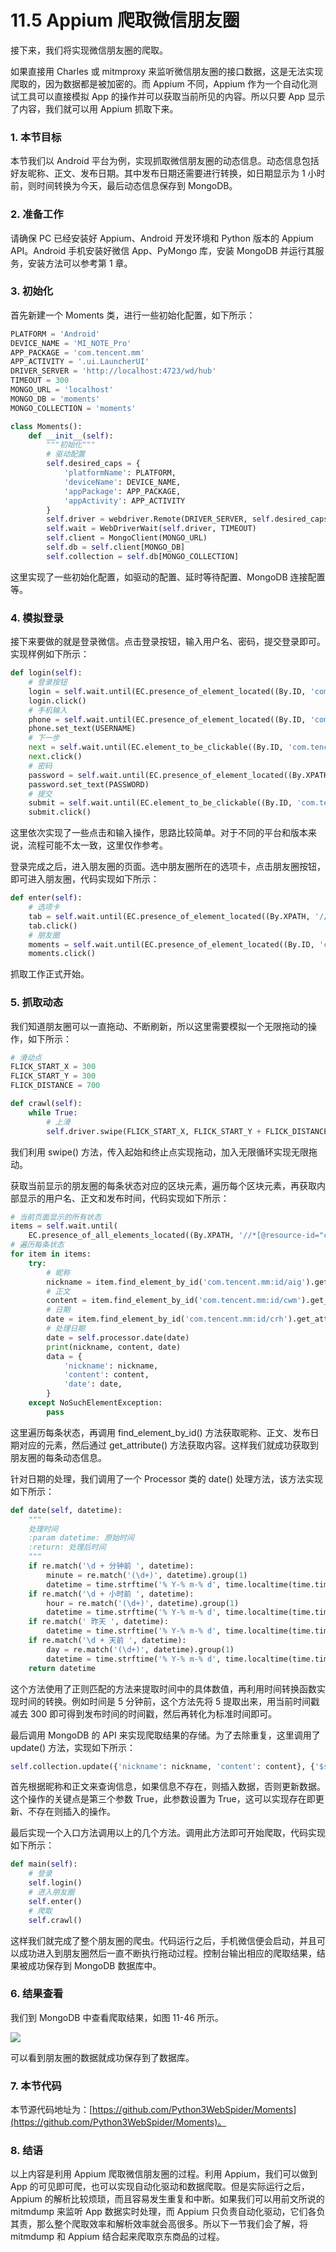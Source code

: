 # 11.5 Appium 爬取微信朋友圈

接下来，我们将实现微信朋友圈的爬取。

如果直接用 Charles 或 mitmproxy 来监听微信朋友圈的接口数据，这是无法实现爬取的，因为数据都是被加密的。而 Appium 不同，Appium 作为一个自动化测试工具可以直接模拟 App 的操作并可以获取当前所见的内容。所以只要 App 显示了内容，我们就可以用 Appium 抓取下来。

### 1. 本节目标

本节我们以 Android 平台为例，实现抓取微信朋友圈的动态信息。动态信息包括好友昵称、正文、发布日期。其中发布日期还需要进行转换，如日期显示为 1 小时前，则时间转换为今天，最后动态信息保存到 MongoDB。

### 2. 准备工作

请确保 PC 已经安装好 Appium、Android 开发环境和 Python 版本的 Appium API。Android 手机安装好微信 App、PyMongo 库，安装 MongoDB 并运行其服务，安装方法可以参考第 1 章。

### 3. 初始化

首先新建一个 Moments 类，进行一些初始化配置，如下所示：

```python
PLATFORM = 'Android'
DEVICE_NAME = 'MI_NOTE_Pro'
APP_PACKAGE = 'com.tencent.mm'
APP_ACTIVITY = '.ui.LauncherUI'
DRIVER_SERVER = 'http://localhost:4723/wd/hub'
TIMEOUT = 300
MONGO_URL = 'localhost'
MONGO_DB = 'moments'
MONGO_COLLECTION = 'moments'

class Moments():
    def __init__(self):
        """初始化"""
        # 驱动配置
        self.desired_caps = {
            'platformName': PLATFORM,
            'deviceName': DEVICE_NAME,
            'appPackage': APP_PACKAGE,
            'appActivity': APP_ACTIVITY
        }
        self.driver = webdriver.Remote(DRIVER_SERVER, self.desired_caps)
        self.wait = WebDriverWait(self.driver, TIMEOUT)
        self.client = MongoClient(MONGO_URL)
        self.db = self.client[MONGO_DB]
        self.collection = self.db[MONGO_COLLECTION]
```

这里实现了一些初始化配置，如驱动的配置、延时等待配置、MongoDB 连接配置等。

### 4. 模拟登录

接下来要做的就是登录微信。点击登录按钮，输入用户名、密码，提交登录即可。实现样例如下所示：

```python
def login(self):
    # 登录按钮
    login = self.wait.until(EC.presence_of_element_located((By.ID, 'com.tencent.mm:id/cjk')))
    login.click()
    # 手机输入
    phone = self.wait.until(EC.presence_of_element_located((By.ID, 'com.tencent.mm:id/h2')))
    phone.set_text(USERNAME)
    # 下一步
    next = self.wait.until(EC.element_to_be_clickable((By.ID, 'com.tencent.mm:id/adj')))
    next.click()
    # 密码
    password = self.wait.until(EC.presence_of_element_located((By.XPATH, '//*[@resource-id="com.tencent.mm:id/h2"][1]')))
    password.set_text(PASSWORD)
    # 提交
    submit = self.wait.until(EC.element_to_be_clickable((By.ID, 'com.tencent.mm:id/adj')))
    submit.click()
```

这里依次实现了一些点击和输入操作，思路比较简单。对于不同的平台和版本来说，流程可能不太一致，这里仅作参考。

登录完成之后，进入朋友圈的页面。选中朋友圈所在的选项卡，点击朋友圈按钮，即可进入朋友圈，代码实现如下所示：

```python
def enter(self):
    # 选项卡
    tab = self.wait.until(EC.presence_of_element_located((By.XPATH, '//*[@resource-id="com.tencent.mm:id/bw3"][3]')))
    tab.click()
    # 朋友圈
    moments = self.wait.until(EC.presence_of_element_located((By.ID, 'com.tencent.mm:id/atz')))
    moments.click()
```

抓取工作正式开始。

### 5. 抓取动态

我们知道朋友圈可以一直拖动、不断刷新，所以这里需要模拟一个无限拖动的操作，如下所示：

```python
# 滑动点
FLICK_START_X = 300
FLICK_START_Y = 300
FLICK_DISTANCE = 700

def crawl(self):
    while True:
        # 上滑
        self.driver.swipe(FLICK_START_X, FLICK_START_Y + FLICK_DISTANCE, FLICK_START_X, FLICK_START_Y)
```

我们利用 swipe() 方法，传入起始和终止点实现拖动，加入无限循环实现无限拖动。

获取当前显示的朋友圈的每条状态对应的区块元素，遍历每个区块元素，再获取内部显示的用户名、正文和发布时间，代码实现如下所示：

```python
# 当前页面显示的所有状态
items = self.wait.until(
    EC.presence_of_all_elements_located((By.XPATH, '//*[@resource-id="com.tencent.mm:id/cve"]//android.widget.FrameLayout')))
# 遍历每条状态
for item in items:
    try:
        # 昵称
        nickname = item.find_element_by_id('com.tencent.mm:id/aig').get_attribute('text')
        # 正文
        content = item.find_element_by_id('com.tencent.mm:id/cwm').get_attribute('text')
        # 日期
        date = item.find_element_by_id('com.tencent.mm:id/crh').get_attribute('text')
        # 处理日期
        date = self.processor.date(date)
        print(nickname, content, date)
        data = {
            'nickname': nickname,
            'content': content,
            'date': date,
        }   
    except NoSuchElementException:
        pass
```

这里遍历每条状态，再调用 find_element_by_id() 方法获取昵称、正文、发布日期对应的元素，然后通过 get_attribute() 方法获取内容。这样我们就成功获取到朋友圈的每条动态信息。

针对日期的处理，我们调用了一个 Processor 类的 date() 处理方法，该方法实现如下所示：

```python
def date(self, datetime):
    """
    处理时间
    :param datetime: 原始时间
    :return: 处理后时间
    """
    if re.match('\d + 分钟前 ', datetime):
        minute = re.match('(\d+)', datetime).group(1)
        datetime = time.strftime('% Y-% m-% d', time.localtime(time.time() - float(minute) * 60))
    if re.match('\d + 小时前 ', datetime):
        hour = re.match('(\d+)', datetime).group(1)
        datetime = time.strftime('% Y-% m-% d', time.localtime(time.time() - float(hour) * 60 * 60))
    if re.match(' 昨天 ', datetime):
        datetime = time.strftime('% Y-% m-% d', time.localtime(time.time() - 24 * 60 * 60))
    if re.match('\d + 天前 ', datetime):
        day = re.match('(\d+)', datetime).group(1)
        datetime = time.strftime('% Y-% m-% d', time.localtime(time.time()) - float(day) * 24 * 60 * 60)
    return datetime
```

这个方法使用了正则匹配的方法来提取时间中的具体数值，再利用时间转换函数实现时间的转换。例如时间是 5 分钟前，这个方法先将 5 提取出来，用当前时间戳减去 300 即可得到发布时间的时间戳，然后再转化为标准时间即可。

最后调用 MongoDB 的 API 来实现爬取结果的存储。为了去除重复，这里调用了 update() 方法，实现如下所示：

```python
self.collection.update({'nickname': nickname, 'content': content}, {'$set': data}, True)
```

首先根据昵称和正文来查询信息，如果信息不存在，则插入数据，否则更新数据。这个操作的关键点是第三个参数 True，此参数设置为 True，这可以实现存在即更新、不存在则插入的操作。

最后实现一个入口方法调用以上的几个方法。调用此方法即可开始爬取，代码实现如下所示：

```python
def main(self):
    # 登录
    self.login()
    # 进入朋友圈
    self.enter()
    # 爬取
    self.crawl()
```

这样我们就完成了整个朋友圈的爬虫。代码运行之后，手机微信便会启动，并且可以成功进入到朋友圈然后一直不断执行拖动过程。控制台输出相应的爬取结果，结果被成功保存到 MongoDB 数据库中。

### 6. 结果查看

我们到 MongoDB 中查看爬取结果，如图 11-46 所示。

![](../image/11-46.jpg)

可以看到朋友圈的数据就成功保存到了数据库。

### 7. 本节代码

本节源代码地址为：[https://github.com/Python3WebSpider/Moments](https://github.com/Python3WebSpider/Moments)。

### 8. 结语

以上内容是利用 Appium 爬取微信朋友圈的过程。利用 Appium，我们可以做到 App 的可见即可爬，也可以实现自动化驱动和数据爬取。但是实际运行之后，Appium 的解析比较烦琐，而且容易发生重复和中断。如果我们可以用前文所说的 mitmdump 来监听 App 数据实时处理，而 Appium 只负责自动化驱动，它们各负其责，那么整个爬取效率和解析效率就会高很多。所以下一节我们会了解，将 mitmdump 和 Appium 结合起来爬取京东商品的过程。